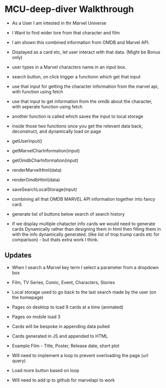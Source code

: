 # MCU-deep-diver Walkthrough

- As a User I am intested in thr Marvel Universe
- I Want to find wider lore from that character and film
- I am shown this combined information from OMDB and Marvel API.
- Displayed as a card etc, let user interact with that data. (Might be Bonus only)

- user types in a Marvel characters name in an input box.
- search button, on click trigger a functionn which get that input
- use that input for getting the character information from the marvel api, with function using fetch
- use that input to get information from the omdb about the character, with seperate function using fetch
- another function is called which saves the input to local storage
- inside those two functions once you get the relevant data back, deconstruct, and dynamically load on page

- getUserInput()
- getMarvelCharInformation(input)
- getOmdbCharInformation(input)
- renderMarvelHtml(data)
- renderOmdbHtml(data)
- saveSearchLocalStorage(input)

- combining all that OMDB MARVEL API information together into fancy card.
- generate list of buttons below search of search history
- If we display multiple chatacter info cards we would need to generate cards Dynamically rather than designing them in html then filling them in with the info dynamically generated. (like list of trop trump cards etc for comparison) - but thats extra work I think.




## Updates
- When I search a Marvel key term I select a parameter from a dropdown box
- Film, TV Series, Comic, Event, Characters, Stories
- Local storage used to go back to the last search made by the user (on the homepage)
- Pages on desktop to load 9 cards at a time (animated)
- Pages on mobile load 3
- Cards will be bespoke in appending data pulled
- Cards generated in JS and appended to HTML
- Example Film - Title, Poster, Release date, short plot
- Will need to implement a loop to prevent overloading the page (url query)
- Load more button based on loop

- Will need to add ip to github for marvelapi to work
